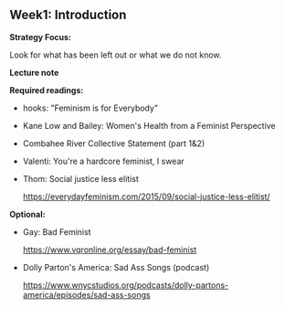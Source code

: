 ## Week1: Introduction

**Strategy Focus:**

Look for what has been left out or what we do not know.



**Lecture note**

**Required readings:**

- hooks: "Feminism is for Everybody"

- Kane Low and Bailey: Women's Health from a Feminist Perspective

- Combahee River Collective Statement (part 1&2)

- Valenti: You're a hardcore feminist, I swear

- Thom: Social justice less elitist

  https://everydayfeminism.com/2015/09/social-justice-less-elitist/

**Optional:**

- Gay: Bad Feminist

  https://www.vqronline.org/essay/bad-feminist

- Dolly Parton's America: Sad Ass Songs (podcast)

  https://www.wnycstudios.org/podcasts/dolly-partons-america/episodes/sad-ass-songs

  

